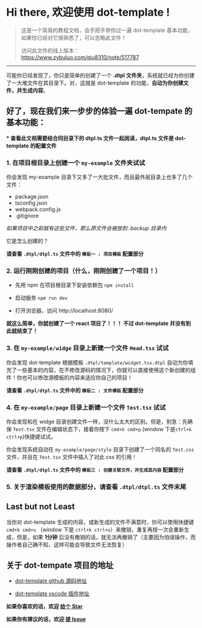 # Hi there, 欢迎使用 dot-template !

> 这是一个简易的教程文档，会手把手带你过一遍 dot-template 基本功能，如果你已经对它很熟悉了，可以忽略此文件！
>
> 访问此文件的线上版本： https://www.zybuluo.com/qiu8310/note/517787

---

可能你已经发现了，你只是简单的创建了一个 **.dtpl 文件夹**，系统就已经为你创建了一大堆文件在其目录下。对，这就是 dot-template 的功能，**自动为你创建文件，并生成内容**。

## 好了，现在我们来一步步的体验一遍 dot-tempate 的基本功能：

**\* 查看此文档需要结合同目录下的 dtpl.ts 文件一起阅读，dtpl.ts 文件是 dot-template 的配置文件**

### 1. 在项目根目录上创建一个 `my-example` 文件夹试试

你会发现 my-example 目录下又多了一大批文件，而且最外层目录上也多了几个文件：

- package.json
- tsconfig.json
- webpack.config.js
- .gitignore

_如果项目中之前就有这些文件，那么原文件会被放到 .backup 目录内_

它是怎么创建的？

**请查看 `.dtpl/dtpl.ts` 文件中的 `模板一 : 项目模板` 配置部分**

### 2. 运行刚刚创建的项目（什么，刚刚创建了一个项目！）

- 先用 npm 在项目根目录下安装依赖包 `npm install`

- 启动服务 `npm run dev`

- 打开浏览器，访问 http://localhost:8080/

**就这么简单，你就创建了一个 react 项目了！！！ 不过 dot-template 并没有到此就结束了！**

### 3. 在 `my-example/widge` 目录上新建一个文件 `Head.tsx` 试试

你会发现 dot-template 根据模板 `.dtpl/template/widget.tsx.dtpl` 自动为你填充了一些基本的内容，在不修改源码的情况下，你就可以直接使用这个新创建的组件！你也可以修改源模板的内容来适应你自己的项目！

**请查看 `.dtpl/dtpl.ts` 文件中的 `模板二 : 文件模板` 配置部分**

### 4. 在 `my-example/page` 目录上新建一个文件 `Test.tsx` 试试

你会发现和在 widge 目录创建文件一样，没什么太大的区别。但是，别急：先确保 `Test.tsx` 文件在编辑状态下，接着你按下 `cmd+k cmd+p` (window 下是`ctrl+k ctrl+p`)快捷键试试。

你会发现系统自动在 `my-example/page/style` 目录下创建了一个同名的 `Test.css` 文件，并且在 `Test.tsx` 文件中插入了对此 css 的引用！

**请查看 `.dtpl/dtpl.ts` 文件中的 `模板三 : 创建关联文件，并生成其内容` 配置部分**

### 5. 关于渲染模板使用的数据部分，请查看 `.dtpl/dtpl.ts` 文件末尾

## Last but not Least

当你对 dot-template 生成的内容，或新生成的文件不满意时，你可以使用快捷键 `cmd+k cmd+u` （window 下是 `ctrl+k ctrl+u`）来撤销，重复再按一次会重新生成，但是，如果 **1分钟** 后没有撤销的话，就无法再撤销了（主要因为怕误操作，而操作者自己确不知，这样可能会导致文件无法恢复）

## 关于 dot-tempate 项目的地址

- [dot-template github 源码地址](https://github.com/qiu8310/dot-template)

- [dot-template vscode 插件地址](https://marketplace.visualstudio.com/items?itemName=qiu8310.dot-template-vscode)

**如果你喜欢的话，欢迎 [给个 Star](https://github.com/qiu8310/dot-template)**

**如果你有建议的话，欢迎 [提 Issue](https://github.com/qiu8310/dot-template/issues/new)**
